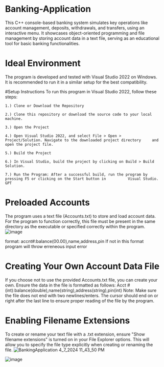 # Banking-Application
  This C++ console-based banking system simulates key operations like account management, deposits, withdrawals, and        transfers, using an interactive menu. It showcases object-oriented programming and file management by storing account     data in a text file, serving as an educational tool for basic banking functionalities.

# Ideal Environment
  The program is developed and tested with Visual Studio 2022 on Windows. It is recommended to run it in a similar setup    for the best compatibility.

#Setup Instructions
  To run this program in Visual Studio 2022, follow these steps:

    1.) Clone or Download the Repository

    2.) Clone this repository or download the source code to your local machine.

    3.) Open the Project

    4.) Open Visual Studio 2022, and select File > Open > Project/Solution. Navigate to the downloaded project directory     and open the project file.

    5.) Build the Project

    6.) In Visual Studio, build the project by clicking on Build > Build Solution.

    7.) Run the Program: After a successful build, run the program by pressing F5 or clicking on the Start button in          Visual Studio.
    GPT

# Preloaded Accounts
  The program uses a text file (Accounts.txt) to store and load account data. For the program to function correctly, this   file must be present in the same directory as the executable or specified correctly within the program.
![image](https://github.com/Ahsanawan123/Banking-Application/assets/98630461/63c589f6-a318-4ff3-9f6b-b6f6295c03f3)

  format: accnt#:balance(00.00),name,address,pin
  If not in this format program will throw erreneous input error

# Creating Your Own Account Data File

  If you choose not to use the provided Accounts.txt file, you can create your own. 
  Ensure the data in the file is formatted as follows:
    Acct #(int):balance(double),name(string),address(string),pin(int)
  Note: Make sure the file does not end with two newlines/enters. The cursor should end on or right after the last line     to ensure proper reading of the file by the program.
# Enabling Filename Extensions
  To create or rename your text file with a .txt extension, ensure "Show filename extensions" is turned on in your File     Explorer options. This will allow you to specify the file type explicitly when creating or renaming the file.
![BankingApplication 4_7_2024 11_43_50 PM](https://github.com/Ahsanawan123/Banking-Application/assets/98630461/6ef2dcfe-d3e9-4bb8-af0f-bfbe141d4741)

  ![image](https://github.com/Ahsanawan123/Banking-Application/assets/98630461/066b85ce-6e27-4ea9-a0d3-4c8a1956b821)
